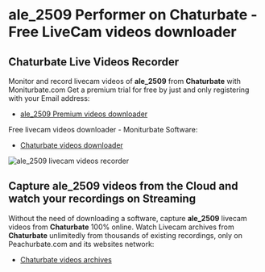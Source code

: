 # ale_2509 Performer on Chaturbate - Free LiveCam videos downloader

## Chaturbate Live Videos Recorder

Monitor and record livecam videos of **ale_2509** from **Chaturbate** with Moniturbate.com
Get a premium trial for free by just and only registering with your Email address:
* [ale_2509 Premium videos downloader](https://moniturbate.com/request-demo-licence-key.html)

Free livecam videos downloader - Moniturbate Software:
* [Chaturbate videos downloader](https://moniturbate.com/moniturbate-download-software.html)

![ale_2509 livecam videos recorder](https://peachurnet.com/templates/moniturbate-software.png)


## Capture ale_2509 videos from the Cloud and watch your recordings on Streaming

Without the need of downloading a software, capture **ale_2509** livecam videos from **Chaturbate** 100% online.
Watch Livecam archives from **Chaturbate** unlimitedly from thousands of existing recordings, only on Peachurbate.com and its websites network:
* [Chaturbate videos archives](https://peachurnet.com/)